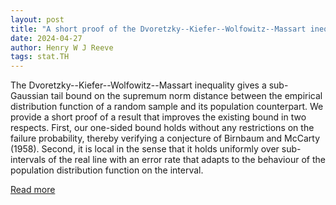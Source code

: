 ```yaml
---
layout: post
title: "A short proof of the Dvoretzky--Kiefer--Wolfowitz--Massart inequality"
date: 2024-04-27
author: Henry W J Reeve
tags: stat.TH
---
```


The Dvoretzky--Kiefer--Wolfowitz--Massart inequality gives a sub-Gaussian tail bound on the supremum norm distance between the empirical distribution function of a random sample and its population counterpart. We provide a short proof of a result that improves the existing bound in two respects. First, our one-sided bound holds without any restrictions on the failure probability, thereby verifying a conjecture of Birnbaum and McCarty (1958). Second, it is local in the sense that it holds uniformly over sub-intervals of the real line with an error rate that adapts to the behaviour of the population distribution function on the interval.

[Read more](https://arxiv.org/abs/2403.16651)